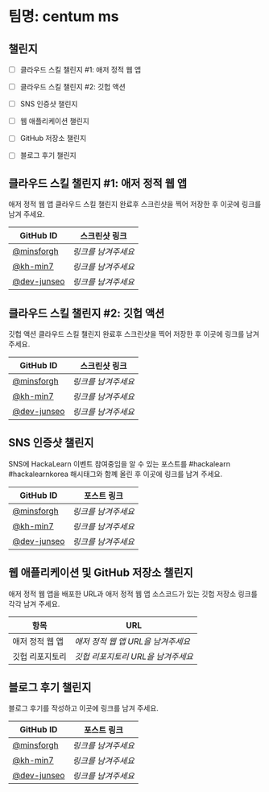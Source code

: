 # 팀명: centum ms #

## 챌린지 ##

* [ ] 클라우드 스킬 챌린지 #1: 애저 정적 웹 앱
* [ ] 클라우드 스킬 챌린지 #2: 깃헙 액션
* [ ] SNS 인증샷 챌린지
* [ ] 웹 애플리케이션 챌린지
* [ ] GitHub 저장소 챌린지
* [ ] 블로그 후기 챌린지


## 클라우드 스킬 챌린지 #1: 애저 정적 웹 앱 ##

애저 정적 웹 앱 클라우드 스킬 챌린지 완료후 스크린샷을 찍어 저장한 후 이곳에 링크를 남겨 주세요.

| GitHub ID | 스크린샷 링크 |
| --------- | ------------- |
| [@minsforgh](https://github.com/minsforgh) | *링크를 남겨주세요* |
| [@kh-min7](https://github.com/kh-min7) | *링크를 남겨주세요* |
| [@dev-junseo](https://github.com/dev-junseo) | *링크를 남겨주세요* |



## 클라우드 스킬 챌린지 #2: 깃헙 액션 ##

깃헙 액션 클라우드 스킬 챌린지 완료후 스크린샷을 찍어 저장한 후 이곳에 링크를 남겨 주세요.

| GitHub ID | 스크린샷 링크 |
| --------- | ------------- |
| [@minsforgh](https://github.com/minsforgh) | *링크를 남겨주세요* |
| [@kh-min7](https://github.com/kh-min7) | *링크를 남겨주세요* |
| [@dev-junseo](https://github.com/dev-junseo) | *링크를 남겨주세요* |



## SNS 인증샷 챌린지 ##

SNS에 HackaLearn 이벤트 참여중임을 알 수 있는 포스트를 #hackalearn #hackalearnkorea 해시태그와 함꼐 올린 후 이곳에 링크를 남겨 주세요.

| GitHub ID | 포스트 링크 |
| --------- | ------------- |
| [@minsforgh](https://github.com/minsforgh) | *링크를 남겨주세요* |
| [@kh-min7](https://github.com/kh-min7) | *링크를 남겨주세요* |
| [@dev-junseo](https://github.com/dev-junseo) | *링크를 남겨주세요* |



## 웹 애플리케이션 및 GitHub 저장소 챌린지 ##

애저 정적 웹 앱을 배포한 URL과 애저 정적 웹 앱 소스코드가 있는 깃헙 저장소 링크를 각각 남겨 주세요.

| 항목            | URL                                |
| --------------- | ---------------------------------- |
| 애저 정적 웹 앱 | *애저 정적 웹 앱 URL을 남겨주세요* |
| 깃헙 리포지토리 | *깃헙 리포지토리 URL을 남겨주세요* |


## 블로그 후기 챌린지 ##

블로그 후기를 작성하고 이곳에 링크를 남겨 주세요.

| GitHub ID | 포스트 링크 |
| --------- | ------------- |
| [@minsforgh](https://github.com/minsforgh) | *링크를 남겨주세요* |
| [@kh-min7](https://github.com/kh-min7) | *링크를 남겨주세요* |
| [@dev-junseo](https://github.com/dev-junseo) | *링크를 남겨주세요* |